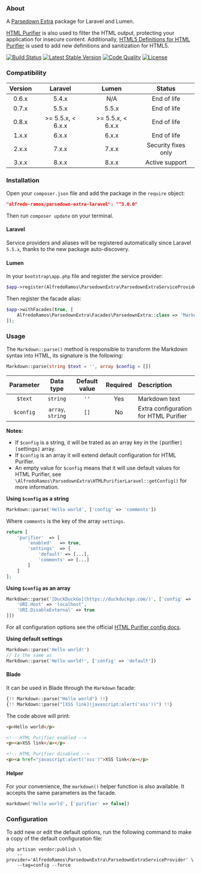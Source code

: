 ### About

A [Parsedown Extra](https://github.com/erusev/parsedown-extra) package for Laravel and Lumen.

[HTML Purifier](https://github.com/ezyang/htmlpurifier) is also used to filter the HTML output, protecting your application for insecure content. Additionally, [HTML5 Definitions for HTML Purifier](https://github.com/xemlock/htmlpurifier-html5) is used to add new definitions and sanitization for HTML5.

[![Build Status](https://img.shields.io/travis/com/AlfredoRamos/parsedown-extra-laravel.svg?style=flat-square)](https://travis-ci.com/AlfredoRamos/parsedown-extra-laravel)
[![Latest Stable Version](https://img.shields.io/packagist/v/alfredo-ramos/parsedown-extra-laravel.svg?style=flat-square&label=stable)](https://packagist.org/packages/alfredo-ramos/parsedown-extra-laravel)
[![Code Quality](https://img.shields.io/codacy/grade/56dd8413204e4b1ba3a715cc57bd8fee.svg?style=flat-square)](https://app.codacy.com/manual/AlfredoRamos/parsedown-extra-laravel/dashboard)
[![License](https://img.shields.io/packagist/l/alfredo-ramos/parsedown-extra-laravel.svg?style=flat-square)](https://raw.githubusercontent.com/AlfredoRamos/parsedown-extra-laravel/master/LICENSE)

### Compatibility

Version | Laravel           | Lumen             | Status
:------:|:-----------------:|:-----------------:|:-------------------:
0.6.x   | 5.4.x             | N/A               | End of life
0.7.x   | 5.5.x             | 5.5.x             | End of life
0.8.x   | >= 5.5.x, < 6.x.x | >= 5.5.x, < 6.x.x | End of life
1.x.x   | 6.x.x             | 6.x.x             | End of life
2.x.x   | 7.x.x             | 7.x.x             | Security fixes only
3.x.x   | 8.x.x             | 8.x.x             | Active support

### Installation

Open your `composer.json` file and add the package in the `require` object:

```json
"alfredo-ramos/parsedown-extra-laravel": "^3.0.0"
```

Then run `composer update` on your terminal.

#### Laravel

Service providers and aliases will be registered automatically since Laravel `5.5.x`, thanks to the new package auto-discovery.

#### Lumen

In your `bootstrap\app.php` file and register the service provider:

```php
$app->register(AlfredoRamos\ParsedownExtra\ParsedownExtraServiceProvider::class);
```

Then register the facade alias:

```php
$app->withFacades(true, [
	AlfredoRamos\ParsedownExtra\Facades\ParsedownExtra::class => 'Markdown'
]);
```

### Usage

The `Markdown::parse()` method is responsible to transform the Markdown syntax into HTML, its signature is the following:

```php
Markdown::parse(string $text = '', array $config = [])
```

Parameter | Data type         | Default value | Required | Description
:--------:|:-----------------:|:-------------:|:--------:|:-----------
`$text`   | `string`          | `''`          | Yes      | Markdown text
`$config`  | `array`, `string` | `[]`          | No       | Extra configuration for HTML Purifier

**Notes:**

- If `$config` is a string, it will be trated as an array key in the `[`purifier`][`settings`]` array.
- If `$config` is an array it will extend default configuration for HTML Purifier.
- An empty value for `$config` means that it will use default values for HTML Purifier, see `\AlfredoRamos\ParsedownExtra\HTMLPurifierLaravel::getConfig()` for more information.

**Using `$config` as a string**

```php
Markdown::parse('Hello world', ['config' => 'comments'])
```

Where `comments` is the key of the array `settings`.

```php
return [
	'purifier'	=> [
		'enabled'	=> true,
		'settings'	=> [
			'default' => [...],
			'comments' => [...]
		]
	]
];
```

**Using `$config` as an array**

```php
Markdown::parse('[DuckDuckGo](https://duckduckgo.com/)', ['config' => [
	'URI.Host' => 'localhost',
	'URI.DisableExternal' => true
]])
```

For all configuration options see the official [HTML Purifier config docs](http://htmlpurifier.org/live/configdoc/plain.html).

**Using default settings**

```php
Markdown::parse('Hello world!')
// Is the same as
Markdown::parse('Hello world!', ['config' => 'default'])
```

#### Blade

It can be used in Blade through the `Markdown` facade:

```php
{!! Markdown::parse("Hello world") !!}
{!! Markdown::parse("[XSS link](javascript:alert('xss'))") !!}
```

The code above will print:

```html
<p>Hello world</p>

<!-- HTML Purifier enabled -->
<p><a>XSS link</a></p>

<!-- HTML Purifier disabled -->
<p><a href="javascript:alert('xss')">XSS link</a></p>
```

#### Helper

For your convenience, the `markdown()` helper function is also available. It accepts the same parameters as the facade.

```php
markdown('Hello world', ['purifier' => false])
```

### Configuration

To add new or edit the default options, run the following command to make a copy of the default configuration file:

```shell
php artisan vendor:publish \
	--provider='AlfredoRamos\ParsedownExtra\ParsedownExtraServiceProvider' \
	--tag=config --force
```
